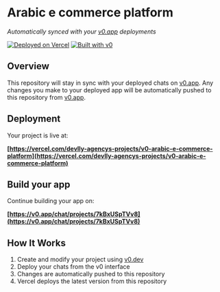 # Arabic e commerce platform

*Automatically synced with your [v0.app](https://v0.app) deployments*

[![Deployed on Vercel](https://img.shields.io/badge/Deployed%20on-Vercel-black?style=for-the-badge&logo=vercel)](https://vercel.com/devlly-agencys-projects/v0-arabic-e-commerce-platform)
[![Built with v0](https://img.shields.io/badge/Built%20with-v0.app-black?style=for-the-badge)](https://v0.app/chat/projects/7kBxUSpTVv8)

## Overview

This repository will stay in sync with your deployed chats on [v0.app](https://v0.app).
Any changes you make to your deployed app will be automatically pushed to this repository from [v0.app](https://v0.app).

## Deployment

Your project is live at:

**[https://vercel.com/devlly-agencys-projects/v0-arabic-e-commerce-platform](https://vercel.com/devlly-agencys-projects/v0-arabic-e-commerce-platform)**

## Build your app

Continue building your app on:

**[https://v0.app/chat/projects/7kBxUSpTVv8](https://v0.app/chat/projects/7kBxUSpTVv8)**

## How It Works

1. Create and modify your project using [v0.dev](https://v0.dev)
2. Deploy your chats from the v0 interface
3. Changes are automatically pushed to this repository
4. Vercel deploys the latest version from this repository
